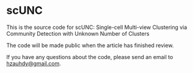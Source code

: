 # scUNC
This is the source code for scUNC: Single-cell Multi-view Clustering via Community Detection with Unknown Number of Clusters

The code will be made public when the article has finished review.

If you have any questions about the code, please send an email to hzauhdy@gmail.com.
